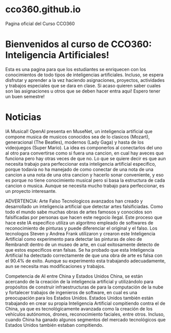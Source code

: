 # cco360.github.io
Pagina oficial del Curso CCO360

<h1>Bienvenidos al curso de CCO360: Inteligencia Artificiales!</h1>
Esta es una pagina para que los estudiantes se enriquecen con los conocimientos de todo tipos de inteligencias artificiales. Incluso, se espera disfrutar y aprender a la vez haciendo asignaciones, proyectos, actividades y trabajos especiales que se dara en clase. Si acaso quieren saber cuales son las asignaciones u otros que se deben hacer entra aqui! Espero tener un buen semestre!

<h1>Noticias</h1>
IA Musical!
OpenAI presenta en MuseNet, un inteligencia artificial que compone musica de musicos conocidos sea de lo clasicos (Mozart), generacional (The Beatles), modernos (Lady Gaga) y hasta de los videojuegos (Super Mario). La idea es componerlos al conectarlos del uno al otro para convertirse como si fuera una cancion, en cual hay aveces que funciona pero hay otras veces de que no. Lo que se quiere decir es que aun necesita trabajo para perfeccionar esta inteligencia artificial especifico, porque todavia no ha manejado de como conectar de una nota de una cancion a una nota de una otra cancion y hacerlo sonar conveniente, y eso es porque no tiene conocimiento musical pero si basa la estructura de cada cancion o musica. Aunque se necesita mucho trabajo para perfeccionar, es un proyecto interesante. 

ADVERTENCIA: Arte Falso
Tecnologicos avanzados han creado y desarrollado un inteligencia artificial que detectar artes falsificiadas. Como todo el mundo sabe muchas obras de artes famosos y conocidos son falsificadas por personas que hacen este negocio ilegal. Este proceso que hace este IA especifico utiliza un algoritmo empleado de softwares de reconocimiento de pinturas y puede diferenciar el original y el falso. 
Los tecnologos Steven y Andrea Frank utilizaron y crearon este Inteligencia Artificial como experimento para detectar las pinturas de oleo de Rembrandt dentro de un museo de arte, en cual exitosamente detecto de que estos especificos eran falsas. Se ha probado que esta Inteligencia Artificial ha detectado correctamente de que una obra de arte es falsa con el 90.4% de exito. Aunque su experimento esta trabajando adecuadamente, aun se necesita mas modificaciones y trabajos.

Competencia de AI entre China y Estados Unidos
China, se están acercando de la creación de la inteligencia artificial y utilizándolo para propósitos de construir infraestructuras de para la computación de la nube y fortalecer trabajos de ingenieros de software, en cual es una preocupación para los Estados Unidos. 
Estados Unidos también están trabajando en crear su propia Inteligencia Artificial compitiendo contra el de China, ya que es tecnológicamente avanzada como la creación de los vehículos autónomos, drones, reconocimiento faciales, entre otros. Incluso, cuando China ha ganado algunos segmentos del mercado tecnológicos que Estados Unidos también estaban compitiendo. 

